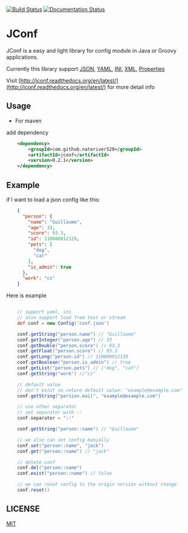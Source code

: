 [![Build Status](https://travis-ci.org/nateriver520/jconf.svg?branch=master)](https://travis-ci.org/nateriver520/jconf)
[![Documentation Status](https://readthedocs.org/projects/jconf/badge/?version=latest)](https://readthedocs.org/projects/jconf/?badge=latest)

JConf
===============

JConf is a easy and light library for config module in Java or Groovy applications.

Currently this library support [JSON](http://en.wikipedia.org/wiki/JSON), [YAML](http://en.wikipedia.org/wiki/YAML), [INI](https://en.wikipedia.org/wiki/INI_file), [XML](https://en.wikipedia.org/wiki/XML), [Properties](http://en.wikipedia.org/wiki/.properties)

Visit [http://jconf.readthedocs.org/en/latest/](http://jconf.readthedocs.org/en/latest/) for more detail info

Usage
----------------
- For maven

add dependency

```xml
    <dependency>
        <groupId>com.github.nateriver520</groupId>
        <artifactId>jconf</artifactId>
        <version>0.2.1</version>
    </dependency>
```


Example
---------------

if I want to load a json config like this:

```json
    {
      "person": {
        "name": "Guillaume",
        "age": 33,
        "score": 93.3,
        "id": 110000012129,
        "pets": [
          "dog",
          "cat"
        ],
        "is_admin": true
      },
      "work": "cs"
    }
```

Here is example

```groovy

    // support yaml, ini
    // also support load from text or stream
    def conf = new Config('conf.json')

    conf.getString("person.name") // "Guillaume"
    conf.getInteger("person.age") // 33
    conf.getDouble("person.score") // 93.3
    conf.getFloat("person.score") // 93.3
    conf.getLong("person.id") // 110000012129
    conf.getBoolean("person.is_admin") // true
    conf.getList("person.pets") // ["dog", "cat"]
    conf.getString("work") //"cs"

    // default value
    // don't exist so return default value: "example@example.com"
    conf.getString("persion.mail", "example@example.com")

    // use other separator
    // set separator with ::
    conf.separator = "::"

    conf.getString("person::name") // "Guillaume"

    // we also can set config manually
    conf.set("person::name", "jack")
    conf.get("person::name") // "jack"

    // delete conf
    conf.del("person::name")
    conf.exist("person::name") // false

    // we can reset config to the origin version without change
    conf.reset()

```


LICENSE
-------------
[MIT](LICENSE)
